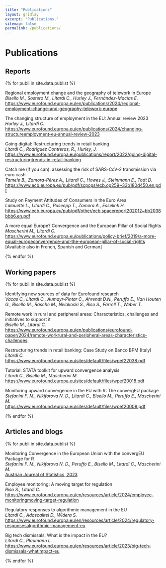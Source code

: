 ```yaml
---
title: "Publications"
layout: gridlay
excerpt: "Publications."
sitemap: false
permalink: /publications/
---
```



# Publications

## Reports
{% for publi in site.data.publist %}

  Regional employment change and the geography of telework in Europe <br />
  <em>Bisello M., Sostero M., Litardi C., Hurley J., Fernández-Macías E.</em><br />
  <a href="https://www.eurofound.europa.eu/en/publications/2024/regional-employment-change-and-geography-telework-europe">https://www.eurofound.europa.eu/en/publications/2024/regional-employment-change-and-geography-telework-europe</a>

  The changing structure of employment in the EU: Annual review 2023 <br />
  <em>Hurley J., Litardi C.</em><br />
  <a href="https://www.eurofound.europa.eu/en/publications/2024/changing-structureemployment-eu-annual-review-2023">https://www.eurofound.europa.eu/en/publications/2024/changing-structureemployment-eu-annual-review-2023</a>

  Going digital: Restructuring trends in retail banking <br />
  <em>Litardi C., Rodriguez Contreras, R., Hurley, J.</em><br />
  <a href="https://www.eurofound.europa.eu/publications/report/2022/going-digital-restructuringtrends-in-retail-banking">https://www.eurofound.europa.eu/publications/report/2022/going-digital-restructuringtrends-in-retail-banking</a>

  Catch me (if you can): assessing the risk of SARS-CoV-2 transmission via euro cash <br />
  <em>Tamele B., Zamora-Pérez A., Litardi C., Howes J., Steinmann E., Todt D.</em><br />
  <a href="https://www.ecb.europa.eu/pub/pdf/scpops/ecb.op259~33b180d450.en.pdf">https://www.ecb.europa.eu/pub/pdf/scpops/ecb.op259~33b180d450.en.pdf</a>

  Study on Payment Attitudes of Consumers in the Euro Area <br />
  <em>Lalouette L., Litardi C., Puseepp T., Zamora A., Esselink H.</em><br />
  <a href="https://www.ecb.europa.eu/pub/pdf/other/ecb.spacereport202012~bb2038bbb6.en.pdf">https://www.ecb.europa.eu/pub/pdf/other/ecb.spacereport202012~bb2038bbb6.en.pdf</a>

  A more equal Europe? Convergence and the European Pillar of Social Rights <br />
  <em>Mascherini M., Litardi C.</em><br />
  <a href="https://www.eurofound.europa.eu/publications/policy-brief/2019/a-more-equal-europeconvergence-and-the-european-pillar-of-social-rights">https://www.eurofound.europa.eu/publications/policy-brief/2019/a-more-equal-europeconvergence-and-the-european-pillar-of-social-rights</a> [Available also in French, Spanish and German]

{% endfor %}

## Working papers

{% for publi in site.data.publist %}

  Identifying new sources of data for Eurofound research <br />
  <em>Vacas C., Litardi C., Aumayr-Pintar C., Ahrendt D.N., Peruffo E., Van Houten G., Bisello M., Rasche M., Nivakoski S., Riso S., Farrell T., Weber T.</em><br />

  Remote work in rural and peripheral areas: Characteristics, challenges and initiatives to support it <br />
  <em>Bisello M., Litardi C.</em><br />
  <a href="https://www.eurofound.europa.eu/en/publications/eurofound-paper/2024/remote-workrural-and-peripheral-areas-characteristics-challenges">https://www.eurofound.europa.eu/en/publications/eurofound-paper/2024/remote-workrural-and-peripheral-areas-characteristics-challenges</a>

  Restructuring trends in retail banking: Case Study on Banco BPM (Italy) <br />
  <em>Litardi C.</em><br />
  <a href="https://www.eurofound.europa.eu/sites/default/files/wpef22038.pdf">https://www.eurofound.europa.eu/sites/default/files/wpef22038.pdf</a>

  Tutorial: STATA toolkit for upward convergence analysis <br />
  <em>Litardi C., Bisello M., Mascherini M.</em><br />
  <a href="https://www.eurofound.europa.eu/sites/default/files/wpef20018.pdf">https://www.eurofound.europa.eu/sites/default/files/wpef20018.pdf</a>

  Monitoring upward convergence in the EU with R: The convergEU package <br />
  <em>Stefanini F. M., Nikiforova N. D., Litardi C., Bisello M., Peruffo E., Mascherini M.</em><br />
  <a href="https://www.eurofound.europa.eu/sites/default/files/wpef20008.pdf">https://www.eurofound.europa.eu/sites/default/files/wpef20008.pdf</a>

{% endfor %}

## Articles and blogs

{% for publi in site.data.publist %}

  Monitoring Convergence in the European Union with the convergEU Package for R <br />
  <em>Stefanini F. M., Nikiforova N. D., Peruffo E., Bisello M., Litardi C., Mascherini M.</em><br />
  <a href="https://www.ajs.or.at/index.php/ajs/article/view/2023">Austrian Journal of Statistics, 2023</a>

  Employee monitoring: A moving target for regulation <br />
  <em>Riso S., Litardi C.</em><br />
  <a href="https://www.eurofound.europa.eu/en/resources/article/2024/employee-monitoringmoving-target-regulation">https://www.eurofound.europa.eu/en/resources/article/2024/employee-monitoringmoving-target-regulation</a>

  Regulatory responses to algorithmic management in the EU <br />
  <em>Litardi C., Adascalitei D., Widera S.</em><br />
  <a href="https://www.eurofound.europa.eu/en/resources/article/2024/regulatory-responsesalgorithmic-management-eu">https://www.eurofound.europa.eu/en/resources/article/2024/regulatory-responsesalgorithmic-management-eu</a>

  Big tech dismissals: What is the impact in the EU? <br />
  <em>Litardi C., Plaumann L.</em><br />
  <a href="https://www.eurofound.europa.eu/en/resources/article/2023/big-tech-dismissals-whatimpact-eu">https://www.eurofound.europa.eu/en/resources/article/2023/big-tech-dismissals-whatimpact-eu</a>

{% endfor %}

